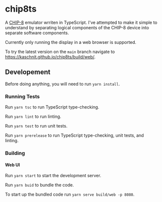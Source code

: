 # chip8ts

A [CHIP-8](https://en.wikipedia.org/wiki/CHIP-8) emulator wrriten in TypeScript. I've attempted to make it simple to understand by separating logical components of the CHIP-8 device into separate software components.

Currently only running the display in a web browser is supported.

To try the latest version on the `main` branch navigate to https://kaschnit.github.io/chip8ts/build/web/.

## Developement
Before doing anything, you will need to run `yarn install`.

### Running Tests
Run `yarn tsc` to run TypeScript type-checking.

Run `yarn lint` to run linting.

Run `yarn test` to run unit tests.

Run `yarn prerelease` to run TypeScript type-checking, unit tests, and linting.

### Building

#### Web UI
Run `yarn start` to start the development server.

Run `yarn buid` to bundle the code.

To start up the bundled code run `yarn serve build/web -p 8080`.
